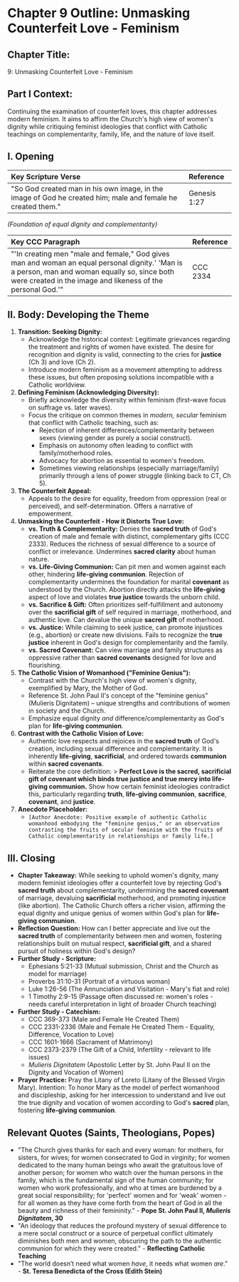 # Chapter 9 Outline: Unmasking Counterfeit Love - Feminism

## Chapter Title:
9: Unmasking Counterfeit Love - Feminism

## Part I Context:
Continuing the examination of counterfeit loves, this chapter addresses modern feminism. It aims to affirm the Church's high view of women's dignity while critiquing feminist ideologies that conflict with Catholic teachings on complementarity, family, life, and the nature of love itself.

## I. Opening

| Key Scripture Verse                                                                                   | Reference   |
| :---------------------------------------------------------------------------------------------------- | :---------- |
| "So God created man in his own image, in the image of God he created him; male and female he created them." | Genesis 1:27 |
*(Foundation of equal dignity and complementarity)*

| Key CCC Paragraph                                                                                                                                                           | Reference |
| :-------------------------------------------------------------------------------------------------------------------------------------------------------------------------- | :-------- |
| "'In creating men "male and female," God gives man and woman an equal personal dignity.' 'Man is a person, man and woman equally so, since both were created in the image and likeness of the personal God.'" | CCC 2334  |

## II. Body: Developing the Theme

1.  **Transition: Seeking Dignity:**
    *   Acknowledge the historical context: Legitimate grievances regarding the treatment and rights of women have existed. The desire for recognition and dignity is valid, connecting to the cries for **justice** (Ch 3) and love (Ch 2).
    *   Introduce modern feminism as a movement attempting to address these issues, but often proposing solutions incompatible with a Catholic worldview.
2.  **Defining Feminism (Acknowledging Diversity):**
    *   Briefly acknowledge the diversity within feminism (first-wave focus on suffrage vs. later waves).
    *   Focus the critique on common themes in *modern, secular* feminism that conflict with Catholic teaching, such as:
        *   Rejection of inherent differences/complementarity between sexes (viewing gender as purely a social construct).
        *   Emphasis on autonomy often leading to conflict with family/motherhood roles.
        *   Advocacy for abortion as essential to women's freedom.
        *   Sometimes viewing relationships (especially marriage/family) primarily through a lens of power struggle (linking back to CT, Ch 5).
3.  **The Counterfeit Appeal:**
    *   Appeals to the desire for equality, freedom from oppression (real or perceived), and self-determination. Offers a narrative of empowerment.
4.  **Unmasking the Counterfeit - How it Distorts True Love:**
    *   **vs. Truth & Complementarity:** Denies the **sacred truth** of God's creation of male and female with distinct, complementary gifts (CCC 2333). Reduces the richness of sexual difference to a source of conflict or irrelevance. Undermines **sacred clarity** about human nature.
    *   **vs. Life-Giving Communion:** Can pit men and women against each other, hindering **life-giving communion**. Rejection of complementarity undermines the foundation for marital **covenant** as understood by the Church. Abortion directly attacks the **life-giving** aspect of love and violates **true justice** towards the unborn child.
    *   **vs. Sacrifice & Gift:** Often prioritizes self-fulfillment and autonomy over the **sacrificial gift** of self required in marriage, motherhood, and authentic love. Can devalue the unique **sacred gift** of motherhood.
    *   **vs. Justice:** While claiming to seek justice, can promote injustices (e.g., abortion) or create new divisions. Fails to recognize the **true justice** inherent in God's design for complementarity and the family.
    *   **vs. Sacred Covenant:** Can view marriage and family structures as oppressive rather than **sacred covenants** designed for love and flourishing.
5.  **The Catholic Vision of Womanhood ("Feminine Genius"):**
    *   Contrast with the Church's high view of women's dignity, exemplified by Mary, the Mother of God.
    *   Reference St. John Paul II's concept of the "feminine genius" (Mulieris Dignitatem) – unique strengths and contributions of women in society and the Church.
    *   Emphasize equal dignity *and* difference/complementarity as God's plan for **life-giving communion**.
6.  **Contrast with the Catholic Vision of Love:**
    *   Authentic love respects and rejoices in the **sacred truth** of God's creation, including sexual difference and complementarity. It is inherently **life-giving**, **sacrificial**, and ordered towards **communion** within **sacred covenants**.
    *   Reiterate the core definition: > **Perfect Love is the sacred, sacrificial gift of covenant which binds true justice and true mercy into life-giving communion.** Show how certain feminist ideologies contradict this, particularly regarding **truth**, **life-giving communion**, **sacrifice**, **covenant**, and **justice**.
7.  **Anecdote Placeholder:**
    *   `[Author Anecdote: Positive example of authentic Catholic womanhood embodying the "feminine genius," or an observation contrasting the fruits of secular feminism with the fruits of Catholic complementarity in relationships or family life.]`

## III. Closing

*   **Chapter Takeaway:** While seeking to uphold women's dignity, many modern feminist ideologies offer a counterfeit love by rejecting God's **sacred truth** about complementarity, undermining the **sacred covenant** of marriage, devaluing **sacrificial** motherhood, and promoting injustice (like abortion). The Catholic Church offers a richer vision, affirming the equal dignity and unique genius of women within God's plan for **life-giving communion**.
*   **Reflection Question:** How can I better appreciate and live out the **sacred truth** of complementarity between men and women, fostering relationships built on mutual respect, **sacrificial gift**, and a shared pursuit of holiness within God's design?
*   **Further Study - Scripture:**
    *   Ephesians 5:21-33 (Mutual submission, Christ and the Church as model for marriage)
    *   Proverbs 31:10-31 (Portrait of a virtuous woman)
    *   Luke 1:26-56 (The Annunciation and Visitation - Mary's fiat and role)
    *   1 Timothy 2:9-15 (Passage often discussed re: women's roles - needs careful interpretation in light of broader Church teaching)
*   **Further Study - Catechism:**
    *   CCC 369-373 (Male and Female He Created Them)
    *   CCC 2331-2336 (Male and Female He Created Them - Equality, Difference, Vocation to Love)
    *   CCC 1601-1666 (Sacrament of Matrimony)
    *   CCC 2373-2379 (The Gift of a Child, Infertility - relevant to life issues)
    *   *Mulieris Dignitatem* (Apostolic Letter by St. John Paul II on the Dignity and Vocation of Women)
*   **Prayer Practice:** Pray the Litany of Loreto (Litany of the Blessed Virgin Mary). Intention: To honor Mary as the model of perfect womanhood and discipleship, asking for her intercession to understand and live out the true dignity and vocation of women according to God's **sacred** plan, fostering **life-giving communion**.

## Relevant Quotes (Saints, Theologians, Popes)

*   "The Church gives thanks for each and every woman: for mothers, for sisters, for wives; for women consecrated to God in virginity; for women dedicated to the many human beings who await the gratuitous love of another person; for women who watch over the human persons in the family, which is the fundamental sign of the human community; for women who work professionally, and who at times are burdened by a great social responsibility; for 'perfect' women and for 'weak' women - for all women as they have come forth from the heart of God in all the beauty and richness of their femininity." - **Pope St. John Paul II, *Mulieris Dignitatem*, 30**
*   "An ideology that reduces the profound mystery of sexual difference to a mere social construct or a source of perpetual conflict ultimately diminishes both men and women, obscuring the path to the authentic communion for which they were created." - **Reflecting Catholic Teaching**
*   "The world doesn’t need what women *have*, it needs what women *are*." - **St. Teresa Benedicta of the Cross (Edith Stein)**
